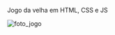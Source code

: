 Jogo da velha em HTML, CSS e JS  

![foto_jogo](https://user-images.githubusercontent.com/103154632/199073972-54aead14-2923-4563-99b1-8d0a040b030e.png)
